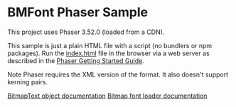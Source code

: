 # BMFont Phaser Sample

This project uses Phaser 3.52.0 (loaded from a CDN).

This sample is just a plain HTML file with a script (no bundlers or npm packages).
Run the [index.html](index.html) file in the browser via a web server as described in the [Phaser Getting Started Guide](https://phaser.io/tutorials/getting-started-phaser3).

Note Phaser requires the XML version of the format.
It also doesn't support kerning pairs.

[BitmapText object documentation](https://photonstorm.github.io/phaser3-docs/Phaser.GameObjects.BitmapText.html)
[Bitmap font loader documentation](https://photonstorm.github.io/phaser3-docs/Phaser.Loader.LoaderPlugin.html#bitmapFont__anchor)
